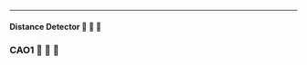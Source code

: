 -----------------------------------------------------------------------------------------------------------------------------

#### Distance Detector :camel: :camel: :camel: 

### CAO1 :metal: :metal: :metal: 
